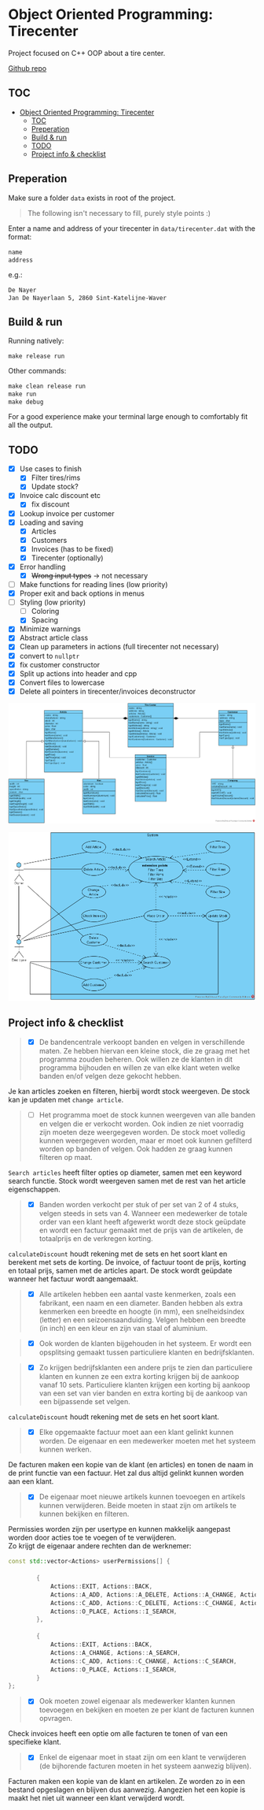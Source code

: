 # Object Oriented Programming: Tirecenter

Project focused on C++ OOP about a tire center.

[Github repo](https://github.com/DrunkenToast/OOP_Tirecenter)

## TOC
- [Object Oriented Programming: Tirecenter](#object-oriented-programming-tirecenter)
  - [TOC](#toc)
  - [Preperation](#preperation)
  - [Build & run](#build--run)
  - [TODO](#todo)
  - [Project info & checklist](#project-info--checklist)

## Preperation

Make sure a folder `data` exists in root of the project.

> The following isn't necessary to fill, purely style points :)

Enter a name and address of your tirecenter in `data/tirecenter.dat` with the format:
```
name
address
```
e.g.:
```
De Nayer
Jan De Nayerlaan 5, 2860 Sint-Katelijne-Waver
```

## Build & run

Running natively:  
```shell
make release run
```

Other commands:
```shell
make clean release run
make run
make debug
```

For a good experience make your terminal large enough to comfortably fit all the output.

## TODO

- [X] Use cases to finish
  - [X] Filter tires/rims
  - [X] Update stock?
- [X] Invoice calc discount etc
  - [X] fix discount
- [X] Lookup invoice per customer
- [X] Loading and saving
  - [X] Articles
  - [X] Customers
  - [X] Invoices (has to be fixed)
  - [X] Tirecenter (optionally)
- [X] Error handling
  - [X] ~~Wrong input types~~ -> not necessary
- [ ] Make functions for reading lines (low priority)
- [X] Proper exit and back options in menus
- [ ] Styling (low priority)
  - [ ] Coloring
  - [X] Spacing
- [X] Minimize warnings
- [X] Abstract article class
- [X] Clean up parameters in actions (full tirecenter not necessary)
- [X] convert to `nullptr`
- [X] fix customer constructor
- [X] Split up actions into header and cpp
- [X] Convert files to lowercase
- [X] Delete all pointers in tirecenter/invoices deconstructor

![Class](Tire-Center-Class.png)

![Use case](./Tire-Center-Use-Case.png)

## Project info & checklist

>- [X] De bandencentrale verkoopt banden en velgen in verschillende maten. Ze hebben hiervan een kleine stock, die ze graag met het programma zouden beheren. Ook willen ze de klanten in dit programma bijhouden en willen ze van elke klant weten welke banden en/of velgen deze gekocht hebben.  

Je kan articles zoeken en filteren, hierbij wordt stock weergeven. De stock kan je updaten met `change article`.

>- [ ] Het programma moet de stock kunnen weergeven van alle banden en velgen die er verkocht worden. Ook indien ze niet voorradig zijn moeten deze weergegeven worden. De stock moet volledig kunnen weergegeven worden, maar er moet ook kunnen gefilterd worden op banden of velgen. Ook hadden ze graag kunnen filteren op maat.

`Search articles` heeft filter opties op diameter, samen met een keyword search functie.
Stock wordt weergeven samen met de rest van het article eigenschappen.

>- [X] Banden worden verkocht per stuk of per set van 2 of 4 stuks, velgen steeds in sets van 4. Wanneer een medewerker de totale order van een klant heeft afgewerkt wordt deze stock geüpdate en wordt een factuur gemaakt met de prijs van de artikelen, de totaalprijs en de verkregen korting.

`calculateDiscount` houdt rekening met de sets en het soort klant en berekent met sets de korting. De invoice, of factuur toont de prijs, korting en totaal prijs, samen met de articles apart. De stock wordt geüpdate wanneer het factuur wordt aangemaakt.

>- [X] Alle artikelen hebben een aantal vaste kenmerken, zoals een fabrikant, een naam en een diameter. Banden hebben als extra kenmerken een breedte en hoogte (in mm), een snelheidsindex (letter) en een seizoensaanduiding. Velgen hebben een breedte (in inch) en een kleur en zijn van staal of aluminium.

>- [X] Ook worden de klanten bijgehouden in het systeem. Er wordt een opsplitsing gemaakt tussen particuliere klanten en bedrijfsklanten.

>- [X] Zo krijgen bedrijfsklanten een andere prijs te zien dan particuliere klanten en kunnen ze een extra korting krijgen bij de aankoop vanaf 10 sets. Particuliere klanten krijgen een korting bij aankoop van een set van vier banden en extra korting bij de aankoop van een bijpassende set velgen.

`calculateDiscount` houdt rekening met de sets en het soort klant.

>- [X] Elke opgemaakte factuur moet aan een klant gelinkt kunnen worden. De eigenaar en een medewerker moeten met het systeem kunnen werken. 

De facturen maken een kopie van de klant (en articles) en tonen de naam in de print functie van een factuur.
Het zal dus altijd gelinkt kunnen worden aan een klant.

>- [X] De eigenaar moet nieuwe artikels kunnen toevoegen en artikels kunnen verwijderen. Beide moeten in staat zijn om artikels te kunnen bekijken en filteren.

Permissies worden zijn per usertype en kunnen makkelijk aangepast worden door acties toe te voegen of te verwijderen.  
Zo krijgt de eigenaar andere rechten dan de werknemer:
```cpp
const std::vector<Actions> userPermissions[] {

        {
            Actions::EXIT, Actions::BACK,
            Actions::A_ADD, Actions::A_DELETE, Actions::A_CHANGE, Actions::A_SEARCH,
            Actions::C_ADD, Actions::C_DELETE, Actions::C_CHANGE, Actions::C_SEARCH, 
            Actions::O_PLACE, Actions::I_SEARCH,
        },

        {
            Actions::EXIT, Actions::BACK,
            Actions::A_CHANGE, Actions::A_SEARCH,
            Actions::C_ADD, Actions::C_CHANGE, Actions::C_SEARCH, 
            Actions::O_PLACE, Actions::I_SEARCH,
        }
};
```

>- [X] Ook moeten zowel eigenaar als medewerker klanten kunnen toevoegen en bekijken en moeten ze per klant de facturen kunnen opvragen.

Check invoices heeft een optie om alle facturen te tonen of van een specifieke klant.

>- [X] Enkel de eigenaar moet in staat zijn om een klant te verwijderen (de bijhorende facturen moeten in het systeem aanwezig blijven).

Facturen maken een kopie van de klant en artikelen. Ze worden zo in een bestand opgeslagen en blijven dus aanwezig. Aangezien het een kopie is maakt het niet uit wanneer een klant verwijderd wordt.
